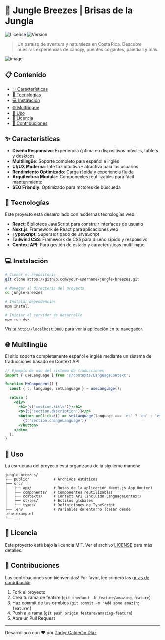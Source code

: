 # 🌿 Jungle Breezes | Brisas de la Jungla

![License](https://img.shields.io/badge/license-MIT-blue.svg)
![Version](https://img.shields.io/badge/version-1.0.0-green.svg)

> Un paraíso de aventura y naturaleza en Costa Rica. Descubre nuestras experiencias de canopy, puentes colgantes, paintball y más.

![image](https://github.com/user-attachments/assets/1e2f0b3c-1668-4221-b37e-0420c6f6dcb0)


## 📋 Contenido

- [✨ Características](#-características)
- [🚀 Tecnologías](#-tecnologías)
- [💻 Instalación](#-instalación)
- [🌐 Multilingüe](#-multilingüe)
- [🔧 Uso](#-uso)
- [📝 Licencia](#-licencia)
- [👥 Contribuciones](#-contribuciones)

## ✨ Características

- **Diseño Responsivo**: Experiencia óptima en dispositivos móviles, tablets y desktops
- **Multilingüe**: Soporte completo para español e inglés
- **UI/UX Moderna**: Interfaz intuitiva y atractiva para los usuarios
- **Rendimiento Optimizado**: Carga rápida y experiencia fluida
- **Arquitectura Modular**: Componentes reutilizables para fácil mantenimiento
- **SEO Friendly**: Optimizado para motores de búsqueda

## 🚀 Tecnologías

Este proyecto está desarrollado con modernas tecnologías web:

- **React**: Biblioteca JavaScript para construir interfaces de usuario
- **Next.js**: Framework de React para aplicaciones web
- **TypeScript**: Superset tipado de JavaScript
- **Tailwind CSS**: Framework de CSS para diseño rápido y responsivo
- **Context API**: Para gestión de estado y características multilingüe

## 💻 Instalación

```bash
# Clonar el repositorio
git clone https://github.com/your-username/jungle-breezes.git

# Navegar al directorio del proyecto
cd jungle-breezes

# Instalar dependencias
npm install

# Iniciar el servidor de desarrollo
npm run dev
```

Visita `http://localhost:3000` para ver la aplicación en tu navegador.

## 🌐 Multilingüe

El sitio soporta completamente español e inglés mediante un sistema de traducciones basado en Context API.

```jsx
// Ejemplo de uso del sistema de traducciones
import { useLanguage } from '@/contexts/LanguageContext';

function MyComponent() {
  const { t, language, setLanguage } = useLanguage();
  
  return (
    <div>
      <h1>{t('section.title')}</h1>
      <p>{t('section.description')}</p>
      <button onClick={() => setLanguage(language === 'es' ? 'en' : 'es')}>
        {t('section.changeLanguage')}
      </button>
    </div>
  );
}
```

## 🔧 Uso

La estructura del proyecto está organizada de la siguiente manera:

```
jungle-breezes/
├── public/           # Archivos estáticos
├── src/
│   ├── app/          # Rutas de la aplicación (Next.js App Router)
│   ├── components/   # Componentes reutilizables
│   ├── contexts/     # Context API (incluido LanguageContext)
│   ├── styles/       # Estilos globales
│   └── types/        # Definiciones de TypeScript
├── .env              # Variables de entorno (crear desde .env.example)
└── ...
```

## 📝 Licencia

Este proyecto está bajo la licencia MIT. Ver el archivo [LICENSE](LICENSE) para más detalles.

## 👥 Contribuciones

Las contribuciones son bienvenidas! Por favor, lee primero las [guías de contribución](CONTRIBUTING.md).

1. Fork el proyecto
2. Crea tu rama de feature (`git checkout -b feature/amazing-feature`)
3. Haz commit de tus cambios (`git commit -m 'Add some amazing feature'`)
4. Push a la rama (`git push origin feature/amazing-feature`)
5. Abre un Pull Request

---

Desarrollado con ❤️ por [Gadyr Calderón Díaz](https://github.com/gadyrcdz)
